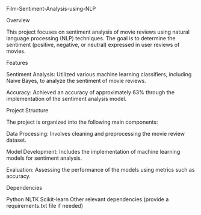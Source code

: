 Film-Sentiment-Analysis-using-NLP

Overview

This project focuses on sentiment analysis of movie reviews using natural language processing (NLP) techniques. The goal is to determine the sentiment (positive, negative, or neutral) expressed in user reviews of movies.

Features

Sentiment Analysis: Utilized various machine learning classifiers, including Naive Bayes, to analyze the sentiment of movie reviews.

Accuracy: Achieved an accuracy of approximately 63% through the implementation of the sentiment analysis model.

Project Structure

The project is organized into the following main components:

Data Processing: Involves cleaning and preprocessing the movie review dataset.

Model Development: Includes the implementation of machine learning models for sentiment analysis.

Evaluation: Assessing the performance of the models using metrics such as accuracy.

Dependencies

Python
NLTK
Scikit-learn
Other relevant dependencies (provide a requirements.txt file if needed)
